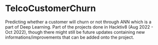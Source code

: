 # TelcoCustomerChurn
Predicting whether a customer will churn or not through ANN which is a part of Deep Learning.  Part of the projects done in Hacktiv8 (Aug 2022 - Oct 2022), though there might still be future updates containing new informations/improvements that can be added onto the project.
